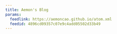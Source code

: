 ```yaml
---
title: Aemon's Blog
params:
  feedlink: https://aemoncao.github.io/atom.xml
  feedid: 4896cd09357c07e9c4add05502d33b49
---
```

